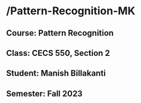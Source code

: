 # /Pattern-Recognition-MK

## Course: Pattern Recognition 
## Class: CECS 550, Section 2
## Student:  Manish Billakanti
## Semester: Fall 2023
